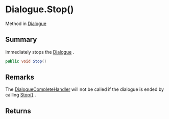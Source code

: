 # Dialogue.Stop()

Method in [Dialogue](/api/csharp/yarn.dialogue.md)

## Summary


Immediately stops the  <a href="yarn.dialogue.md">Dialogue</a> .


```csharp
public void Stop()
```

## Remarks


The  <a href="yarn.dialogue.dialoguecompletehandler.md">DialogueCompleteHandler</a>  will not be called if
the dialogue is ended by calling  <a href="yarn.dialogue.stop.md">Stop()</a> .


## Returns



